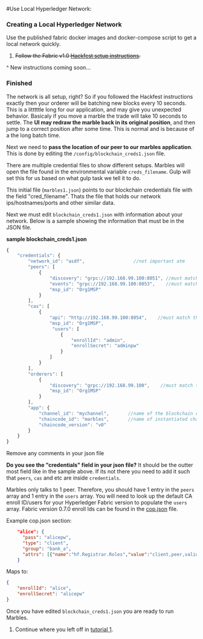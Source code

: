 #Use Local Hyperledger Network:

### Creating a Local Hyperledger Network
Use the published fabric docker images and docker-compose script to get a local network quickly.
<strike>
1. Follow the Fabric v1.0 [Hackfest setup instructions](http://hyperledger-fabric.readthedocs.io/en/latest/asset_setup/).
</strike>

^ New instructions coming soon...

### Finished
The network is all setup, right? 
So if you followed the Hackfest instructions exactly then your orderer will be batching new blocks every 10 seconds. 
This is a litttttle long for our application, and may give you unexpected behavior. 
Basicaly if you move a marble the trade will take 10 seconds to settle. 
The **UI may redraw the marble back in its original position**, and then jump to a correct position after some time.
This is normal and is because of a the long batch time. 

Next we need to **pass the location of our peer to our marbles application**.
This is done by editing the `/config/blockchain_creds1.json` file.

There are multiple credential files to show different setups. 
Marbles will open the file found in the environmental variable `creds_filename`. 
Gulp will set this for us based on what gulp task we tell it to do. 

This initial file (`marbles1.json`) points to our blockchain credentials file with the field "cred_filename". Thats the file that holds our network ips/hostnames/ports and other similar data. 

Next we must edit `blockchain_creds1.json` with information about your network.
Below is a sample showing the information that must be in the JSON file. 

__sample blockchain_creds1.json__

```js
{
	"credentials": {
		"network_id": "asdf",                  //not important atm
		"peers": [
			{
				"discovery": "grpc://192.168.99.100:8051", //must match the ip or hostname of your peer
				"events": "grpc://192.168.99.100:8053",    //must match the ip or hostname of your peer
				"msp_id": "Org1MSP"
			}
		],
		"cas": [
			{
				"api": "http://192.168.99.100:8054",    //must match the ip or hostname of your ca
				"msp_id": "Org1MSP",
				 "users": [
					{
						"enrollId": "admin",
						"enrollSecret": "adminpw"
					}
				]
			}
		],
		"orderers": [
			{
				"discovery": "grpc://192.168.99.100",    //must match the ip or hostname of your peer
				"msp_id": "Org1MSP"
			}
		],
		"app": {
			"channel_id": "mychannel",       //name of the blockchain channel
			"chaincode_id": "marbles",       //name of instantiated chaincode
			"chaincode_version": "v0"
		}
	}
}
```

Remove any comments in your json file

**Do you see the "credentials" field in your json file?** 
It should be the outter most field like in the sample above. 
If its not there you need to add it such that `peers`, `cas` and etc are inside `credentials`.

Marbles only talks to 1 peer. 
Therefore, you should have 1 entry in the `peers` array and 1 entry in the `users` array. 
You will need to look up the default CA enroll ID/users for your Hyperledger Fabric version to populate the `users` array. 
Fabric version 0.7.0 enroll Ids can be found in the [cop.json](https://github.com/hyperledger/fabric-cop/blob/master/docker/fabric-cop/cop.json) file.

Example cop.json section:

```json
	"alice": {
      "pass": "alicepw",
      "type": "client",
      "group": "bank_a",
      "attrs": [{"name":"hf.Registrar.Roles","value":"client,peer,validator,auditor"}, {"name":"hf.Registrar.DelegateRoles", "value": "client"}]
    }
```

Maps to:

```json
{
	"enrollId": "alice",
	"enrollSecret": "alicepw"
}
```

Once you have edited `blockchain_creds1.json` you are ready to run Marbles. 

1. Continue where you left off in [tutorial 1](./tutorial_start_here.md#hostmarbles).
